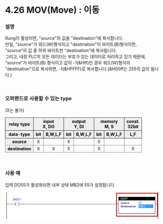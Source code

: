 ﻿# 4.26 MOV(Move) : 이동


### 설명
Rung이 활성이면, "source"의 값을 "destination"에 복사합니다.  
만일, "source"가 워드(W)형식이고 "destination"이 바이트(B)형식이면, "source"의 값 중 하위 바이트만 "destination"에 복사됩니다.  
그리고, 내장 PLC의 모든 데이터는 부호가 있는 데이터로 처리하고 있기 때문에, "source"가 바이트(B) 형식이고 값이 -1(&Hff)인 경우 워드(W)형식의 "destination"으로 복사하면, -1(&HFFFF)로 복사합니다.(&H00ff는 255의 값이 됩니다.)


<br>

### 오퍼랜드로 사용할 수 있는 type
(X는 불가)
<style type="text/css">
table  {border-collapse:collapse;}
th {background-color:#efefef; border-style:solid;border-width:1px;color:black;text-align:center;}
td {border-color:gray;border-style:solid;border-width:1px;text-align:center;}
.hd{background-color:#efefef;color:black;font-weight:bold;}
</style>

<table>
<thead>
  <tr>
    <th>relay type</th>
    <th colspan="2">input<br>X, DO</th>
    <th colspan="2">output<br>Y, DI</th>
    <th colspan="2">memory<br>M, S</th>
    <th>const.<br>32bit</th>
  </tr>
  <tr>
    <th>data-type</th>
    <th>bit</th>
    <th>B,W,L,F</th>
    <th>bit</th>
    <th>B,W,L,F</th>
    <th>bit</th>
    <th>B,W,L,F</th>
    <th>L,F</th>
  </tr>
</thead>
<tbody>
  <tr>
    <td class='hd'>source</td>
    <td>X</td>
    <td></td>
    <td>X</td>
    <td></td>
    <td>X</td>
    <td></td>
    <td></td>
  </tr>
</tbody>
<tbody>
  <tr>
    <td class='hd'>destination</td>
    <td>X</td>
    <td>X</td>
    <td>X</td>
    <td></td>
    <td>X</td>
    <td></td>
    <td>X</td>
  </tr>
</tbody>
</table>

<br>

### 사용 예

입력 DO55가 활성화되면 내부 상태 MB2에 55가 설정됩니다.

![](../_assets/mov.png)
